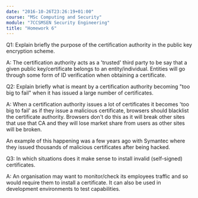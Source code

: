 ```yaml
---
date: "2016-10-26T23:26:19+01:00"
course: "MSc Computing and Security"
module: "7CCSMSEN Security Engineering"
title: "Homework 6"
---
```


Q1: Explain briefly the purpose of the certification authority in the public key encryption scheme.

A: The certification authority acts as a 'trusted' third party to be say that a given public key/certificate belongs to an entity/individual. Entities will go through some form of ID verification when obtaining a certificate.


Q2: Explain briefly what is meant by a certification authority becoming "too big to fail" when it has issued a large number of certificates.

A: When a certification authority issues a lot of certificates it becomes 'too big to fail' as if they issue a malicious certificate, browsers should blacklist the certificate authority. Browsers don't do this as it will break other sites that use that CA and they will lose market share from users as other sites will be broken.

An example of this happening was a few years ago with Symantec where they issued thousands of malicious certificates after being hacked.


Q3: In which situations does it make sense to install invalid (self-signed) certificates.

A: An organisation may want to monitor/check its employees traffic and so would require them to install a certificate. It can also be used in development environments to test capabilities.

